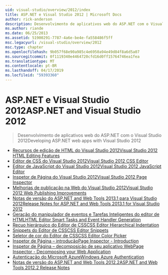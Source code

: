 ```yaml
---
uid: visual-studio/overview/2012/index
title: ASP.NET e Visual Studio 2012 | Microsoft Docs
author: rick-anderson
description: Desenvolvimento de aplicativos web do ASP.NET com o Visual Studio 2012
ms.author: riande
ms.date: 06/25/2013
ms.assetid: 51900291-7787-4a6e-be4e-fa558486f5ff
msc.legacyurl: /visual-studio/overview/2012
msc.type: chapter
ms.openlocfilehash: 9b057f68e90a985c4e6950a94e49d84f8a6d5a07
ms.sourcegitcommit: 0f1119340e4464720cfd16d0ff15764746ea1fea
ms.translationtype: MT
ms.contentlocale: pt-BR
ms.lasthandoff: 04/17/2019
ms.locfileid: "59393360"
---
```

# <a name="aspnet-and-visual-studio-2012"></a><span data-ttu-id="55a47-103">ASP.NET e Visual Studio 2012</span><span class="sxs-lookup"><span data-stu-id="55a47-103">ASP.NET and Visual Studio 2012</span></span>

> <span data-ttu-id="55a47-104">Desenvolvimento de aplicativos web do ASP.NET com o Visual Studio 2012</span><span class="sxs-lookup"><span data-stu-id="55a47-104">Developing ASP.NET web apps with Visual Studio 2012</span></span>


- [<span data-ttu-id="55a47-105">Recursos de edição de HTML do Visual Studio 2012</span><span class="sxs-lookup"><span data-stu-id="55a47-105">Visual Studio 2012 HTML Editing Features</span></span>](visual-studio-2012-html-editing-features.md)
- [<span data-ttu-id="55a47-106">Editor de CSS do Visual Studio 2012</span><span class="sxs-lookup"><span data-stu-id="55a47-106">Visual Studio 2012 CSS Editor</span></span>](visual-studio-2012-css-editor.md)
- [<span data-ttu-id="55a47-107">Editor de JavaScript do Visual Studio 2012</span><span class="sxs-lookup"><span data-stu-id="55a47-107">Visual Studio 2012 JavaScript Editor</span></span>](visual-studio-2012-javascript-editor.md)
- [<span data-ttu-id="55a47-108">Inspetor de Página do Visual Studio 2012</span><span class="sxs-lookup"><span data-stu-id="55a47-108">Visual Studio 2012 Page Inspector</span></span>](visual-studio-2012-page-inspector.md)
- [<span data-ttu-id="55a47-109">Melhorias de publicação na Web do Visual Studio 2012</span><span class="sxs-lookup"><span data-stu-id="55a47-109">Visual Studio 2012 Web Publishing Improvements</span></span>](visual-studio-2012-web-publishing-improvements.md)
- [<span data-ttu-id="55a47-110">Notas de versão do ASP.NET and Web Tools 2013.1 para Visual Studio 2012</span><span class="sxs-lookup"><span data-stu-id="55a47-110">Release Notes for ASP.NET and Web Tools 2013.1 for Visual Studio 2012</span></span>](aspnet-and-web-tools-20131-for-visual-studio-2012.md)
- [<span data-ttu-id="55a47-111">Geração do manipulador de eventos e Tarefas Inteligentes do editor de HTML</span><span class="sxs-lookup"><span data-stu-id="55a47-111">HTML Editor Smart Tasks and Event Handler Generation</span></span>](visual-studio-vnext-videos-html-editor-smart-tasks-and-event-handler-generation.md)
- [<span data-ttu-id="55a47-112">Recuo hierárquico do Editor de CSS</span><span class="sxs-lookup"><span data-stu-id="55a47-112">CSS Editor Hierarchical Indentation</span></span>](visual-studio-vnext-videos-css-editor-hierarchical-indentation.md)
- [<span data-ttu-id="55a47-113">Snippets do Editor de CSS</span><span class="sxs-lookup"><span data-stu-id="55a47-113">CSS Editor Snippets</span></span>](visual-studio-vnext-videos-css-editor-snippets.md)
- [<span data-ttu-id="55a47-114">Seletor de cor do Editor de CSS</span><span class="sxs-lookup"><span data-stu-id="55a47-114">CSS Editor Color Picker</span></span>](visual-studio-vnext-videos-css-editor-color-picker.md)
- [<span data-ttu-id="55a47-115">Inspetor de Página – introdução</span><span class="sxs-lookup"><span data-stu-id="55a47-115">Page Inspector - Introduction</span></span>](visual-studio-vnext-videos-page-inspector-introduction.md)
- [<span data-ttu-id="55a47-116">Inspetor de Página – decomposição de seu aplicativo Web</span><span class="sxs-lookup"><span data-stu-id="55a47-116">Page Inspector - Decomposing your Web Application</span></span>](visual-studio-vnext-videos-page-inspector-decomposing-your-web-application.md)
- [<span data-ttu-id="55a47-117">Autenticação do Microsoft Azure</span><span class="sxs-lookup"><span data-stu-id="55a47-117">Windows Azure Authentication</span></span>](windows-azure-authentication.md)
- [<span data-ttu-id="55a47-118">Notas de versão do ASP.NET and Web Tools 2012.2</span><span class="sxs-lookup"><span data-stu-id="55a47-118">ASP.NET and Web Tools 2012.2 Release Notes</span></span>](aspnet-and-web-tools-20122-release-notes-rtw.md)
